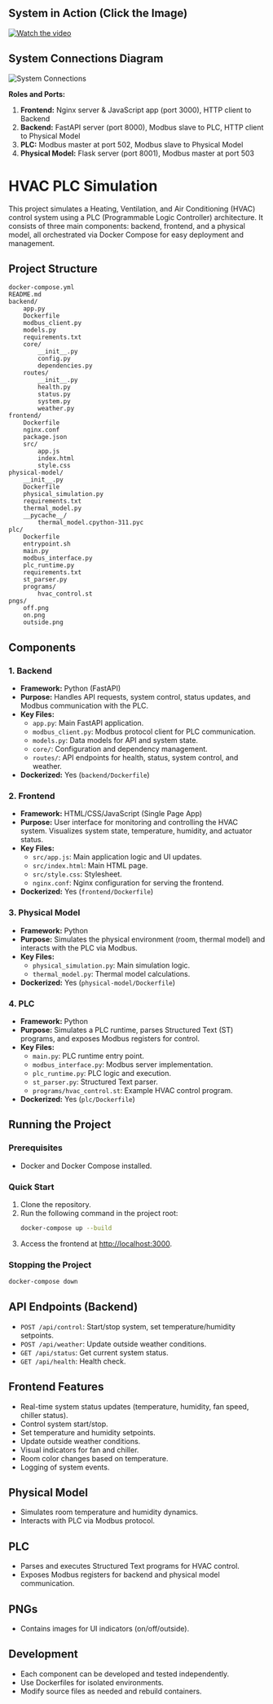 

## System in Action (Click the Image)
[![Watch the video](pngs/screen.png)](https://www.youtube.com/watch?v=5jvwHJAcYsU&ab_channel=No_Name)


## System Connections Diagram

![System Connections](pngs/connections_resized.png)

**Roles and Ports:**
1. **Frontend:** Nginx server & JavaScript app (port 3000), HTTP client to Backend
2. **Backend:** FastAPI server (port 8000), Modbus slave to PLC, HTTP client to Physical Model
3. **PLC:** Modbus master at port 502, Modbus slave to Physical Model
4. **Physical Model:** Flask server (port 8001), Modbus master at port 503

# HVAC PLC Simulation

This project simulates a Heating, Ventilation, and Air Conditioning (HVAC) control system using a PLC (Programmable Logic Controller) architecture. It consists of three main components: backend, frontend, and a physical model, all orchestrated via Docker Compose for easy deployment and management.

## Project Structure

```
docker-compose.yml
README.md
backend/
    app.py
    Dockerfile
    modbus_client.py
    models.py
    requirements.txt
    core/
        __init__.py
        config.py
        dependencies.py
    routes/
        __init__.py
        health.py
        status.py
        system.py
        weather.py
frontend/
    Dockerfile
    nginx.conf
    package.json
    src/
        app.js
        index.html
        style.css
physical-model/
    __init__.py
    Dockerfile
    physical_simulation.py
    requirements.txt
    thermal_model.py
    __pycache__/
        thermal_model.cpython-311.pyc
plc/
    Dockerfile
    entrypoint.sh
    main.py
    modbus_interface.py
    plc_runtime.py
    requirements.txt
    st_parser.py
    programs/
        hvac_control.st
pngs/
    off.png
    on.png
    outside.png
```

## Components

### 1. Backend
- **Framework:** Python (FastAPI)
- **Purpose:** Handles API requests, system control, status updates, and Modbus communication with the PLC.
- **Key Files:**
  - `app.py`: Main FastAPI application.
  - `modbus_client.py`: Modbus protocol client for PLC communication.
  - `models.py`: Data models for API and system state.
  - `core/`: Configuration and dependency management.
  - `routes/`: API endpoints for health, status, system control, and weather.
- **Dockerized:** Yes (`backend/Dockerfile`)

### 2. Frontend
- **Framework:** HTML/CSS/JavaScript (Single Page App)
- **Purpose:** User interface for monitoring and controlling the HVAC system. Visualizes system state, temperature, humidity, and actuator status.
- **Key Files:**
  - `src/app.js`: Main application logic and UI updates.
  - `src/index.html`: Main HTML page.
  - `src/style.css`: Stylesheet.
  - `nginx.conf`: Nginx configuration for serving the frontend.
- **Dockerized:** Yes (`frontend/Dockerfile`)

### 3. Physical Model
- **Framework:** Python
- **Purpose:** Simulates the physical environment (room, thermal model) and interacts with the PLC via Modbus.
- **Key Files:**
  - `physical_simulation.py`: Main simulation logic.
  - `thermal_model.py`: Thermal model calculations.
- **Dockerized:** Yes (`physical-model/Dockerfile`)

### 4. PLC
- **Framework:** Python
- **Purpose:** Simulates a PLC runtime, parses Structured Text (ST) programs, and exposes Modbus registers for control.
- **Key Files:**
  - `main.py`: PLC runtime entry point.
  - `modbus_interface.py`: Modbus server implementation.
  - `plc_runtime.py`: PLC logic and execution.
  - `st_parser.py`: Structured Text parser.
  - `programs/hvac_control.st`: Example HVAC control program.
- **Dockerized:** Yes (`plc/Dockerfile`)

## Running the Project

### Prerequisites
- Docker and Docker Compose installed.

### Quick Start
1. Clone the repository.
2. Run the following command in the project root:
   ```bash
   docker-compose up --build
   ```
3. Access the frontend at [http://localhost:3000](http://localhost:3000).

### Stopping the Project
```bash
docker-compose down
```

## API Endpoints (Backend)
- `POST /api/control`: Start/stop system, set temperature/humidity setpoints.
- `POST /api/weather`: Update outside weather conditions.
- `GET /api/status`: Get current system status.
- `GET /api/health`: Health check.

## Frontend Features
- Real-time system status updates (temperature, humidity, fan speed, chiller status).
- Control system start/stop.
- Set temperature and humidity setpoints.
- Update outside weather conditions.
- Visual indicators for fan and chiller.
- Room color changes based on temperature.
- Logging of system events.

## Physical Model
- Simulates room temperature and humidity dynamics.
- Interacts with PLC via Modbus protocol.

## PLC
- Parses and executes Structured Text programs for HVAC control.
- Exposes Modbus registers for backend and physical model communication.

## PNGs
- Contains images for UI indicators (on/off/outside).

## Development
- Each component can be developed and tested independently.
- Use Dockerfiles for isolated environments.
- Modify source files as needed and rebuild containers.




